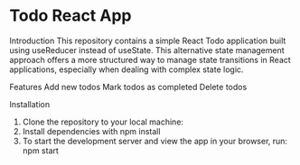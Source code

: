 # Todo React App

Introduction
This repository contains a simple React Todo application built using useReducer instead of useState. This alternative state management approach offers a more structured way to manage state transitions in React applications, especially when dealing with complex state logic.

Features
Add new todos
Mark todos as completed
Delete todos

Installation
1. Clone the repository to your local machine:
2. Install dependencies with npm install
3. To start the development server and view the app in your browser, run: npm start


